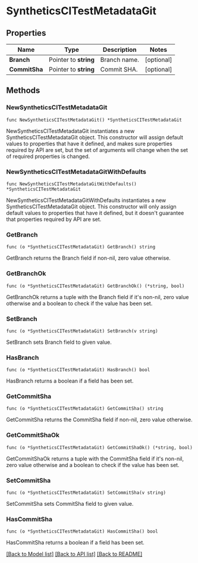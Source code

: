 # SyntheticsCITestMetadataGit

## Properties

Name | Type | Description | Notes
---- | ---- | ----------- | ------
**Branch** | Pointer to **string** | Branch name. | [optional] 
**CommitSha** | Pointer to **string** | Commit SHA. | [optional] 

## Methods

### NewSyntheticsCITestMetadataGit

`func NewSyntheticsCITestMetadataGit() *SyntheticsCITestMetadataGit`

NewSyntheticsCITestMetadataGit instantiates a new SyntheticsCITestMetadataGit object.
This constructor will assign default values to properties that have it defined,
and makes sure properties required by API are set, but the set of arguments
will change when the set of required properties is changed.

### NewSyntheticsCITestMetadataGitWithDefaults

`func NewSyntheticsCITestMetadataGitWithDefaults() *SyntheticsCITestMetadataGit`

NewSyntheticsCITestMetadataGitWithDefaults instantiates a new SyntheticsCITestMetadataGit object.
This constructor will only assign default values to properties that have it defined,
but it doesn't guarantee that properties required by API are set.

### GetBranch

`func (o *SyntheticsCITestMetadataGit) GetBranch() string`

GetBranch returns the Branch field if non-nil, zero value otherwise.

### GetBranchOk

`func (o *SyntheticsCITestMetadataGit) GetBranchOk() (*string, bool)`

GetBranchOk returns a tuple with the Branch field if it's non-nil, zero value otherwise
and a boolean to check if the value has been set.

### SetBranch

`func (o *SyntheticsCITestMetadataGit) SetBranch(v string)`

SetBranch sets Branch field to given value.

### HasBranch

`func (o *SyntheticsCITestMetadataGit) HasBranch() bool`

HasBranch returns a boolean if a field has been set.

### GetCommitSha

`func (o *SyntheticsCITestMetadataGit) GetCommitSha() string`

GetCommitSha returns the CommitSha field if non-nil, zero value otherwise.

### GetCommitShaOk

`func (o *SyntheticsCITestMetadataGit) GetCommitShaOk() (*string, bool)`

GetCommitShaOk returns a tuple with the CommitSha field if it's non-nil, zero value otherwise
and a boolean to check if the value has been set.

### SetCommitSha

`func (o *SyntheticsCITestMetadataGit) SetCommitSha(v string)`

SetCommitSha sets CommitSha field to given value.

### HasCommitSha

`func (o *SyntheticsCITestMetadataGit) HasCommitSha() bool`

HasCommitSha returns a boolean if a field has been set.


[[Back to Model list]](../README.md#documentation-for-models) [[Back to API list]](../README.md#documentation-for-api-endpoints) [[Back to README]](../README.md)


